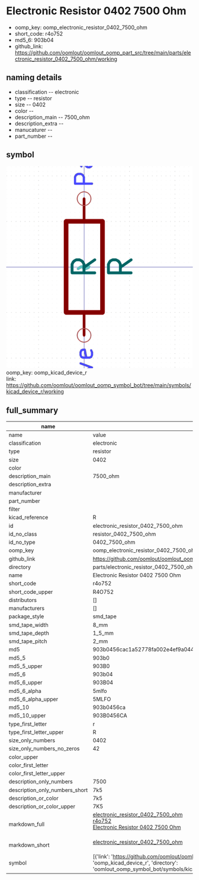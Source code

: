 # Electronic Resistor 0402 7500 Ohm

  
* oomp_key: oomp_electronic_resistor_0402_7500_ohm 
* short_code: r4o752
* md5_6: 903b04  
* github_link: https://github.com/oomlout/oomlout_oomp_part_src/tree/main/parts/electronic_resistor_0402_7500_ohm/working  
## naming details
* classification -- electronic
* type -- resistor
* size -- 0402
* color -- 
* description_main -- 7500_ohm
* description_extra -- 
* manucaturer -- 
* part_number -- 



## symbol

![](symbol/0/working/working_600.png)  
oomp_key: oomp_kicad_device_r  
link: https://github.com/oomlout/oomlout_oomp_symbol_bot/tree/main/symbols/kicad_device_r/working  


## full_summary
| name | value | 
| --- | --- | 
| name | value | 
| classification | electronic | 
| type | resistor | 
| size | 0402 | 
| color |  | 
| description_main | 7500_ohm | 
| description_extra |  | 
| manufacturer |  | 
| part_number |  | 
| filter |  | 
| kicad_reference | R | 
| id | electronic_resistor_0402_7500_ohm | 
| id_no_class | resistor_0402_7500_ohm | 
| id_no_type | 0402_7500_ohm | 
| oomp_key | oomp_electronic_resistor_0402_7500_ohm | 
| github_link | https://github.com/oomlout/oomlout_oomp_part_src/tree/main/parts/electronic_resistor_0402_7500_ohm/working | 
| directory | parts/electronic_resistor_0402_7500_ohm | 
| name | Electronic Resistor 0402 7500 Ohm | 
| short_code | r4o752 | 
| short_code_upper | R4O752 | 
| distributors | [] | 
| manufacturers | [] | 
| package_style | smd_tape | 
| smd_tape_width | 8_mm | 
| smd_tape_depth | 1_5_mm | 
| smd_tape_pitch | 2_mm | 
| md5 | 903b0456cac1a52778fa002e4ef9a044 | 
| md5_5 | 903b0 | 
| md5_5_upper | 903B0 | 
| md5_6 | 903b04 | 
| md5_6_upper | 903B04 | 
| md5_6_alpha | 5mlfo | 
| md5_6_alpha_upper | 5MLFO | 
| md5_10 | 903b0456ca | 
| md5_10_upper | 903B0456CA | 
| type_first_letter | r | 
| type_first_letter_upper | R | 
| size_only_numbers | 0402 | 
| size_only_numbers_no_zeros | 42 | 
| color_upper |  | 
| color_first_letter |  | 
| color_first_letter_upper |  | 
| description_only_numbers | 7500 | 
| description_only_numbers_short | 7k5 | 
| description_or_color | 7k5 | 
| description_or_color_upper | 7K5 | 
| markdown_full | [electronic_resistor_0402_7500_ohm](https://github.com/oomlout/oomlout_oomp_part_src/tree/main/parts/electronic_resistor_0402_7500_ohm/working)<br>[r4o752](https://github.com/oomlout/oomlout_oomp_part_src/tree/main/parts/electronic_resistor_0402_7500_ohm/working)<br>[Electronic Resistor 0402 7500 Ohm](https://github.com/oomlout/oomlout_oomp_part_src/tree/main/parts/electronic_resistor_0402_7500_ohm/working)<br><br> | 
| markdown_short | [electronic_resistor_0402_7500_ohm](https://github.com/oomlout/oomlout_oomp_part_src/tree/main/parts/electronic_resistor_0402_7500_ohm/working)<br><br> | 
| symbol | [{'link': 'https://github.com/oomlout/oomlout_oomp_symbol_bot/tree/main/symbols/kicad_device_r', 'oomp_key': 'oomp_kicad_device_r', 'directory': 'oomlout_oomp_symbol_bot/symbols/kicad_device_r//working/working.kicad_sym'}] | 
